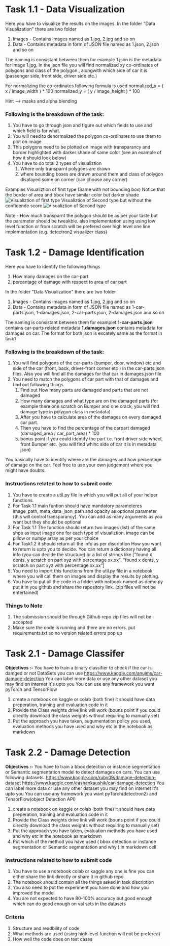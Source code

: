 #  Task 1.1 - Data Visualization
Here you have to visualize the results on the images. In the folder "Data Visualization" there are two folder
1. Images - Contains images named as 1.jpg, 2.jpg and so on
2. Data - Contains metadata in form of JSON file named as 1.json, 2.json and so on

The naming is consistant between them for example 1.json is the metadata for image 1.jpg. In the json file you will find normalized xy  co-ordinates of polygons and class of the polygon., alongwith which side of car it is (passenger side, front side, driver side etc.) 

For normalizing the co-ordinates following formula is used
normalized_x = ( x / image_width ) * 100
normalized_y = ( y / image_height ) * 100

Hint --> masks and alpha blending
### Following is the breakdown of the task:
1. You have to go through json and figure out which fields to use and which field is for what.
2. You will need to denormalized the polygon co-ordinates to use them to plot on image
3. This polygons need to be plotted on image with transparancy and border highlighted with darker shade of same color (see an example of how it should look below)
4. You have to do total 2 types of visualiztion
	1.	Where only transparnt polygons are drawn
	2.	where bounding boxes are drawn around them and class of polygon   displayed some on corner (can choose any corner)

Examples
Visualiztion of first type (Same with not bounding box)
Notice that the border of area and bbox have similar color but darker shade
![Visualiztion of first type](https://drive.google.com/uc?export=view&amp;id=1fb8BNtQa2Sde2LwcjuVLb8_oarcR17Jg)
Visualiztion of Second type but without the confidende score
![Visualiztion of Second type](https://drive.google.com/uc?export=view&amp;id=14YRKrlBWK--mm_5ct7abpPG3yGjKp3og)

Note - How  much transparnt the polygon should be as per your taste but the parameter should be tweakble. also implementation using using low level function or from scratch will be prefered over high level one line implementation (e.g. detectron2 visualizer class)

#  Task 1.2 - Damage Identification
Here you have to identify the following things
1. How many damages on the car-part
2.  percentage of damage with respect to area of car part 

In the folder "Data Visualization" there are two folder

1. Images - Contains images named as 1.jpg, 2.jpg and so on
2. Data - Contains metadata in form of JSON file named as 1-car-parts.json, 1-damages.json, 2-car-parts.json, 2-damages.json and so on

The naming is consistant between them for examplet **1-car-parts.json** contains car-parts related metadata **1.damages.json** contains metadata for damages on car. The format for both json is excately same as the format in task1

### Following is the breakdown of the task:
1. You will find polygons of the car-parts (bumper, door, window) etc  and side of the car (front, back, driver-front corner etc ) in the car-parts.json files. Also you will find all the damages for that car in damages.json file
2. You need to match  the polygons of car part with that of damages and find out following things	
	1. Find out How many parts are damaged and parts that are not damaged
	2. How many damages and what type are on the damaged parts (for example there one scratch on Bumper and one crack, you will find damage type in polygon class in metadata) 
	3. After you have to calculate area of the damages on every damaged car part.
	4. Then you have to find the percentage of the carpart damaged (damaged_area / car_part_area) * 100
	5. bonus point if you could identify the part i.e. front driver side wheel, front Bumper etc. (you will find whihc side of car it is in metadata json)

You basically have to identify where are the damages and how percentage of damage on the car. Feel free to use your own judgement where you might have doubts.

### Instructions related to how to submit code
1. You have to create a util.py file in which you will put all of your helper functions.
2. For Task 1.1 main funtion should have mandatory parameteres image_path, meta_data_json_path and opacity as optional parameter (this will control transparancy). You can add as many arguments as you want but they should be optional
3. For Task 1.1 The function should return two images (list) of the same shpe as input image one for each type of visualiztion. image can be pillow or numpy array as per your choice
4. For Task1.2  it should return all the info as per discription How you want to return is upto you to decide. You can return a dictionary having all info  (you can decide the structure) or a list of strings like ["found x dents, y scratch on part xyz with percentage xx.xx", “found x dents, y scratch on part xyz with percentage xx.xx”]
5. You need to import this functions from the util.py file in a notebook where you will call them on images and display the results by plotting.
6. You have to put all the code in a folder with notbook named as demo.py put it in you github and share the repository link. (zip files will not be entertained)

### Things to Note
1. The submission should be through Github repo zip files will not be accepted
2. Make sure the code is running and there are no errors. put requirements.txt so no version related errors pop up

#  Task 2.1 - Damage Classifer
**Objectives :-** You have to train a binary classifier to check if the car is damged or not DataSets you can use 
 https://www.kaggle.com/anujms/car-damage-detection
You can label more data or use any other dataset you may find on internet it's upto you
You can use any framework you want pyTorch and TensorFlow
1. create a notebook on kaggle or colab (both fine)  it should have data preperation, training and evaluation code in it
2. Provide the Class weights drive link will work (bouns point if you could directly download the class weights without requiring to manually set)
3. Put the approach you have taken, augumentation policy you used, evaluation methods you have used and why etc in the notebook as markdown
#  Task 2.2 - Damage Detection
**Objectives :-** You have to train a bbox detection or instance segmentation or Semantic segmentation model to detect damages on cars. You can use following datasets. 
https://www.kaggle.com/ruby09/damage-detection-dataset
https://www.kaggle.com/eashankaushik/car-damage-detection
You can label more data or use any other dataset you may find on internet it's upto you
You can use any framework you want pyTorch(detectron2) and TensorFlow(object Detection API)
1. create a notebook on kaggle or colab (both fine)  it should have data preperation, training and evaluation code in it
2. Provide the Class weights drive link will work (bouns point if you could directly download the class weights without requiring to manually set)
3. Put the approach you have taken, evaluation methods you have used and why etc in the notebook as markdown
4. Put which of the method you have used ( bbox detection or instance segmentation or Semantic segmentation and why ) in markdown cell

### Instructions related to how to submit code
1. You have to use a notebook colab or kaggle any one is fine  you can either share the link directly or share it in github repo.
2. The notebook should contain all the things asked in task discription
3. You also need to put the experiment you have done and how you improved the model
4. You are not expected to have 80-100% accuracy but good enough which can do good enough on val sets in the datasets 


### Criteria
1. Structure and readbility of code
2. What methods are used (using high level function will not be prefered)
3. How well the code does on test cases
